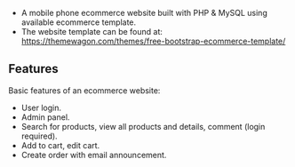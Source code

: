- A mobile phone ecommerce website built with PHP & MySQL using available ecommerce template.
- The website template can be found at: https://themewagon.com/themes/free-bootstrap-ecommerce-template/

## Features
Basic features of an ecommerce website:
- User login.
- Admin panel.
- Search for products, view all products and details, comment (login required).
- Add to cart, edit cart.
- Create order with email announcement.
